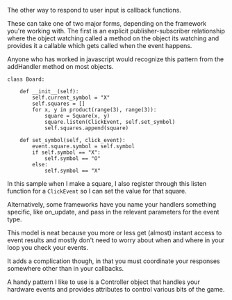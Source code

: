 The other way to respond to user input is callback functions.

These can take one of two major forms, depending on the framework you're
working with. The first is an explicit publisher-subscriber relationship where
the object watching called a method on the object its watching and provides it
a callable which gets called when the event happens.

Anyone who has worked in javascript would recognize this pattern from the
addHandler method on most objects.

    class Board:
        
        def __init__(self):
            self.current_symbol = "X"
            self.squares = []
            for x, y in product(range(3), range(3)):
                square = Square(x, y)
                square.listen(ClickEvent, self.set_symbol)
                self.squares.append(square)
        
        def set_symbol(self, click_event):
            event.square.symbol = self.symbol
            if self.symbol == "X":
                self.symbol == "O"
            else:
                self.symbol == "X"

In this sample when I make a square, I also register through this listen
function for a `ClickEvent` so I can set the value for that square.

Alternatively, some frameworks have you name your handlers something specific,
like on_update, and pass in the relevant parameters for the event type.

This model is neat because you more or less get (almost) instant access to
event results and mostly don't need to worry about when and where in your loop
you check your events.

It adds a complication though, in that you must coordinate your responses
somewhere other than in your callbacks.

A handy pattern I like to use is a Controller object that handles your hardware
events and provides attributes to control various bits of the game.

